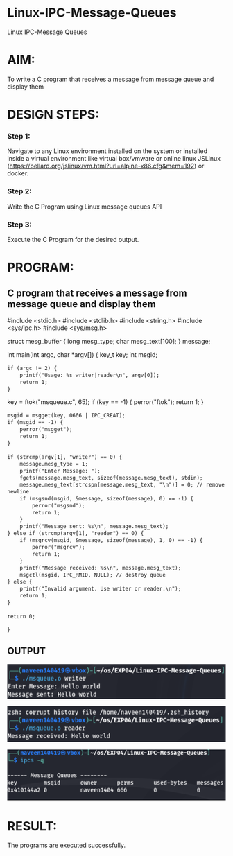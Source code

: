 # Linux-IPC-Message-Queues
Linux IPC-Message Queues

# AIM:
To write a C program that receives a message from message queue and display them

# DESIGN STEPS:

### Step 1:

Navigate to any Linux environment installed on the system or installed inside a virtual environment like virtual box/vmware or online linux JSLinux (https://bellard.org/jslinux/vm.html?url=alpine-x86.cfg&mem=192) or docker.

### Step 2:

Write the C Program using Linux message queues API 

### Step 3:

Execute the C Program for the desired output. 

# PROGRAM:

## C program that receives a message from message queue and display them

#include <stdio.h>
#include <stdlib.h>
#include <string.h>
#include <sys/ipc.h>
#include <sys/msg.h>

struct mesg_buffer {
    long mesg_type;
    char mesg_text[100];
} message;

int main(int argc, char *argv[]) {
    key_t key;
    int msgid;

    if (argc != 2) {
        printf("Usage: %s writer|reader\n", argv[0]);
        return 1;
    }
 key = ftok("msqueue.c", 65);
    if (key == -1) {
        perror("ftok");
        return 1;
    }

    msgid = msgget(key, 0666 | IPC_CREAT);
    if (msgid == -1) {
        perror("msgget");
        return 1;
    }

    if (strcmp(argv[1], "writer") == 0) {
        message.mesg_type = 1;
        printf("Enter Message: ");
        fgets(message.mesg_text, sizeof(message.mesg_text), stdin);
        message.mesg_text[strcspn(message.mesg_text, "\n")] = 0; // remove newline
        if (msgsnd(msgid, &message, sizeof(message), 0) == -1) {
            perror("msgsnd");
            return 1;
        }
        printf("Message sent: %s\n", message.mesg_text);
    } else if (strcmp(argv[1], "reader") == 0) {
        if (msgrcv(msgid, &message, sizeof(message), 1, 0) == -1) {
            perror("msgrcv");
            return 1;
        }
        printf("Message received: %s\n", message.mesg_text);
        msgctl(msgid, IPC_RMID, NULL); // destroy queue
    } else {
        printf("Invalid argument. Use writer or reader.\n");
        return 1;
    }

    return 0;
}


## OUTPUT

![alt text](<Screenshot 2025-04-28 153925.png>)

![alt text](<Screenshot 2025-04-28 154004.png>)

![alt text](<Screenshot 2025-04-28 154020.png>)

# RESULT:
The programs are executed successfully.
